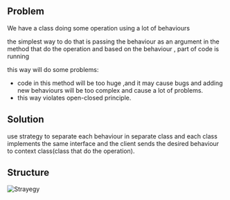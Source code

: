 ## Problem
We have a class doing some operation using a lot of behaviours

the simplest way to do that is passing the behaviour 
as an argument in the method that do the operation and based on the behaviour , part of code is running

this way will do some problems:
- code in this method will be too huge ,and it may cause bugs and adding new behaviours will be too complex and cause a lot of problems.
- this way violates open-closed principle.

## Solution
use strategy to separate each behaviour in separate class and each class implements the same interface
and the client sends the desired behaviour to context class(class that do the operation).

## Structure
![Strayegy](https://github.com/user-attachments/assets/38e2cdff-e753-4d1d-8ab6-0ee6e3935823)